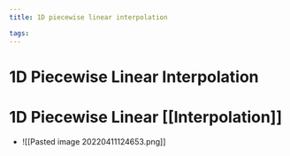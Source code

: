 ```yaml
---
title: 1D piecewise linear interpolation

tags: 
---
```


# 1D Piecewise Linear Interpolation

# 1D Piecewise Linear [[Interpolation]]
- ![[Pasted image 20220411124653.png]]




